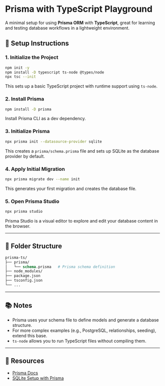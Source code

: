 # Prisma with TypeScript Playground

A minimal setup for using **Prisma ORM** with **TypeScript**, great for learning and testing database workflows in a lightweight environment.

## 🔧 Setup Instructions

### 1. Initialize the Project

```bash
npm init -y
npm install -D typescript ts-node @types/node
npx tsc --init
```

This sets up a basic TypeScript project with runtime support using `ts-node`.

### 2. Install Prisma

```bash
npm install -D prisma
```

Install Prisma CLI as a dev dependency.

### 3. Initialize Prisma

```bash
npx prisma init --datasource-provider sqlite
```

This creates a `prisma/schema.prisma` file and sets up SQLite as the database provider by default.

### 4. Apply Initial Migration

```bash
npx prisma migrate dev --name init
```

This generates your first migration and creates the database file.

### 5. Open Prisma Studio

```bash
npx prisma studio
```

Prisma Studio is a visual editor to explore and edit your database content in the browser.

---

## 📁 Folder Structure

```graphql
prisma-ts/
├── prisma/
│   └── schema.prisma   # Prisma schema definition
├── node_modules/
├── package.json
├── tsconfig.json
└── ...
```

---

## 📚 Notes

- Prisma uses your schema file to define models and generate a database structure.
- For more complex examples (e.g., PostgreSQL, relationships, seeding), extend this base.
- `ts-node` allows you to run TypeScript files without compiling them.

---

## 🔗 Resources

- [Prisma Docs](https://www.prisma.io/docs)
- [SQLite Setup with Prisma](https://www.prisma.io/docs/getting-started/setup-prisma/start-from-scratch/sql-typescript)
